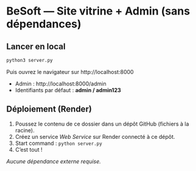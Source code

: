 # BeSoft — Site vitrine + Admin (sans dépendances)

## Lancer en local
```bash
python3 server.py
```
Puis ouvrez le navigateur sur http://localhost:8000

- Admin : http://localhost:8000/admin
- Identifiants par défaut : **admin / admin123**

## Déploiement (Render)
1. Poussez le contenu de ce dossier dans un dépôt GitHub (fichiers à la racine).
2. Créez un service *Web Service* sur Render connecté à ce dépôt.
3. Start command : `python server.py`
4. C’est tout !

_Aucune dépendance externe requise._